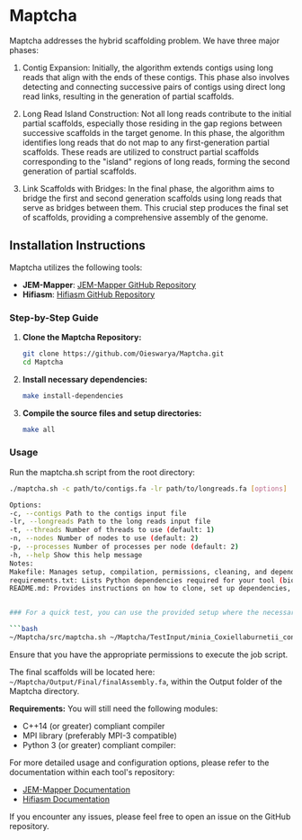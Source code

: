 # Maptcha

Maptcha addresses the hybrid scaffolding problem. We have three major phases: 
1. Contig Expansion: Initially, the algorithm extends contigs using long reads that align with the ends of these contigs. This phase also involves detecting and connecting successive pairs of contigs using direct long read links, resulting in the generation of partial scaffolds.

2. Long Read Island Construction: Not all long reads contribute to the initial partial scaffolds, especially those residing in the gap regions between successive scaffolds in the target genome. In this phase, the algorithm identifies long reads that do not map to any first-generation partial scaffolds. These reads are utilized to construct partial scaffolds corresponding to the "island" regions of long reads, forming the second generation of partial scaffolds.

3. Link Scaffolds with Bridges: In the final phase, the algorithm aims to bridge the first and second generation scaffolds using long reads that serve as bridges between them. This crucial step produces the final set of scaffolds, providing a comprehensive assembly of the genome.



## Installation Instructions

Maptcha utilizes the following tools:

- **JEM-Mapper**: [JEM-Mapper GitHub Repository](https://github.com/TazinRahman1105050/JEM-Mapper)
- **Hifiasm**: [Hifiasm GitHub Repository](https://github.com/chhylp123/hifiasm)

### Step-by-Step Guide

1. **Clone the Maptcha Repository:**

   ```bash
   git clone https://github.com/Oieswarya/Maptcha.git
   cd Maptcha


2. **Install necessary dependencies:**

   ```bash
   make install-dependencies

3. **Compile the source files and setup directories:**

   ```bash
   make all

### Usage
Run the maptcha.sh script from the root directory:

```bash
./maptcha.sh -c path/to/contigs.fa -lr path/to/longreads.fa [options]

Options:
-c, --contigs Path to the contigs input file
-lr, --longreads Path to the long reads input file
-t, --threads Number of threads to use (default: 1)
-n, --nodes Number of nodes to use (default: 2)
-p, --processes Number of processes per node (default: 2)
-h, --help Show this help message
Notes:
Makefile: Manages setup, compilation, permissions, cleaning, and dependency installation.
requirements.txt: Lists Python dependencies required for your tool (biopython, networkx, tqdm).
README.md: Provides instructions on how to clone, set up dependencies, compile, and use your tool.


### For a quick test, you can use the provided setup where the necessary binary of the tools are pre-installed for a test input. Navigate within the Maptcha repository and run the `maptcha.sh` script. 

```bash
~/Maptcha/src/maptcha.sh ~/Maptcha/TestInput/minia_Coxiellaburnetii_contigs.fa ~/Maptcha/TestInput/CoxiellaBurnetii_longreads.fa
```
Ensure that you have the appropriate permissions to execute the job script.

The final scaffolds will be located here: `~/Maptcha/Output/Final/finalAssembly.fa`, within the Output folder of the Maptcha directory.

**Requirements:**
You will still need the following modules:
- C++14 (or greater) compliant compiler
- MPI library (preferably MPI-3 compatible)
- Python 3 (or greater) compliant compiler:

For more detailed usage and configuration options, please refer to the documentation within each tool's repository:

- [JEM-Mapper Documentation](https://github.com/TazinRahman1105050/JEM-Mapper)
- [Hifiasm Documentation](https://github.com/chhylp123/hifiasm)

If you encounter any issues, please feel free to open an issue on the GitHub repository.
